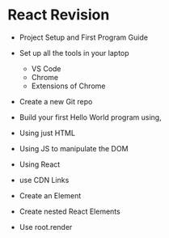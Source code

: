 # React Revision

- Project Setup and First Program Guide
- Set up all the tools in your laptop

  - VS Code
  - Chrome
  - Extensions of Chrome

- Create a new Git repo

- Build your first Hello World program using,
- Using just HTML
- Using JS to manipulate the DOM
- Using React
- use CDN Links
- Create an Element
- Create nested React Elements
- Use root.render
